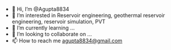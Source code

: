 - 👋 Hi, I’m @Agupta8834
- 👀 I’m interested in Reservoir engineering, geothermal reservoir engineering, reservoir simulation, PVT
- 🌱 I’m currently learning ...
- 💞️ I’m looking to collaborate on ...
- 📫 How to reach me agupta8834@gmail.com

<!---
Agupta8834/Agupta8834 is a ✨ special ✨ repository because its `README.md` (this file) appears on your GitHub profile.
You can click the Preview link to take a look at your changes.
--->
